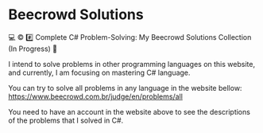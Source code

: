 # Beecrowd Solutions
💻 ©️ #️⃣ Complete C# Problem-Solving: My Beecrowd Solutions Collection (In Progress) 🚀

I intend to solve problems in other programming languages on this website, and currently, I am focusing on mastering C# language.

You can try to solve all problems in any language in the website bellow:
https://www.beecrowd.com.br/judge/en/problems/all

You need to have an account in the website above to see the descriptions of the problems that I solved in C#.

